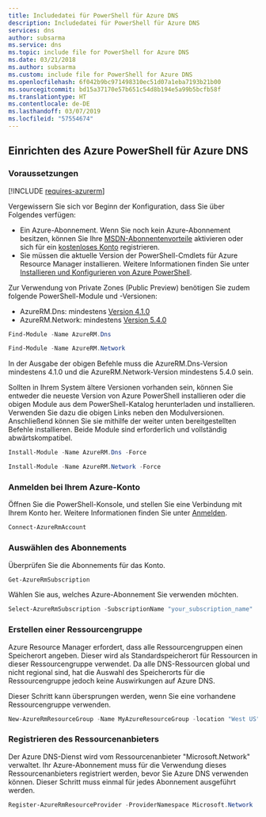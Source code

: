```yaml
---
title: Includedatei für PowerShell für Azure DNS
description: Includedatei für PowerShell für Azure DNS
services: dns
author: subsarma
ms.service: dns
ms.topic: include file for PowerShell for Azure DNS
ms.date: 03/21/2018
ms.author: subsarma
ms.custom: include file for PowerShell for Azure DNS
ms.openlocfilehash: 6f042b9bc971498310ec51d07a1eba7193b21b00
ms.sourcegitcommit: bd15a37170e57b651c54d8b194e5a99b5bcfb58f
ms.translationtype: HT
ms.contentlocale: de-DE
ms.lasthandoff: 03/07/2019
ms.locfileid: "57554674"
---
```

## <a name="set-up-azure-powershell-for-azure-dns"></a>Einrichten des Azure PowerShell für Azure DNS

### <a name="before-you-begin"></a>Voraussetzungen

[!INCLUDE [requires-azurerm](requires-azurerm.md)]

Vergewissern Sie sich vor Beginn der Konfiguration, dass Sie über Folgendes verfügen:

* Ein Azure-Abonnement. Wenn Sie noch kein Azure-Abonnement besitzen, können Sie Ihre [MSDN-Abonnentenvorteile](https://azure.microsoft.com/pricing/member-offers/msdn-benefits-details/) aktivieren oder sich für ein [kostenloses Konto](https://azure.microsoft.com/pricing/free-trial/) registrieren.
* Sie müssen die aktuelle Version der PowerShell-Cmdlets für Azure Resource Manager installieren. Weitere Informationen finden Sie unter [Installieren und Konfigurieren von Azure PowerShell](/powershell/azureps-cmdlets-docs).

Zur Verwendung von Private Zones (Public Preview) benötigen Sie zudem folgende PowerShell-Module und -Versionen: 
* AzureRM.Dns: mindestens [Version 4.1.0](https://www.powershellgallery.com/packages/AzureRM.Dns/4.1.0)
* AzureRM.Network: mindestens [Version 5.4.0](https://www.powershellgallery.com/packages/AzureRM.Network/5.4.0)

```powershell 
Find-Module -Name AzureRM.Dns 
``` 
 
```powershell 
Find-Module -Name AzureRM.Network 
``` 
 
In der Ausgabe der obigen Befehle muss die AzureRM.Dns-Version mindestens 4.1.0 und die AzureRM.Network-Version mindestens 5.4.0 sein.  

Sollten in Ihrem System ältere Versionen vorhanden sein, können Sie entweder die neueste Version von Azure PowerShell installieren oder die obigen Module aus dem PowerShell-Katalog herunterladen und installieren. Verwenden Sie dazu die obigen Links neben den Modulversionen. Anschließend können Sie sie mithilfe der weiter unten bereitgestellten Befehle installieren. Beide Module sind erforderlich und vollständig abwärtskompatibel. 

```powershell
Install-Module -Name AzureRM.Dns -Force
```

```powershell
Install-Module -Name AzureRM.Network -Force
```

### <a name="sign-in-to-your-azure-account"></a>Anmelden bei Ihrem Azure-Konto

Öffnen Sie die PowerShell-Konsole, und stellen Sie eine Verbindung mit Ihrem Konto her. Weitere Informationen finden Sie unter [Anmelden](/powershell/azure/install-az-ps?view=azps-1.4.0#sign-in).

```powershell
Connect-AzureRmAccount
```

### <a name="select-the-subscription"></a>Auswählen des Abonnements
 
Überprüfen Sie die Abonnements für das Konto.

```powershell
Get-AzureRmSubscription
```

Wählen Sie aus, welches Azure-Abonnement Sie verwenden möchten.

```powershell
Select-AzureRmSubscription -SubscriptionName "your_subscription_name"
```

### <a name="create-a-resource-group"></a>Erstellen einer Ressourcengruppe

Azure Resource Manager erfordert, dass alle Ressourcengruppen einen Speicherort angeben. Dieser wird als Standardspeicherort für Ressourcen in dieser Ressourcengruppe verwendet. Da alle DNS-Ressourcen global und nicht regional sind, hat die Auswahl des Speicherorts für die Ressourcengruppe jedoch keine Auswirkungen auf Azure DNS.

Dieser Schritt kann übersprungen werden, wenn Sie eine vorhandene Ressourcengruppe verwenden.

```powershell
New-AzureRmResourceGroup -Name MyAzureResourceGroup -location "West US"
```

### <a name="register-resource-provider"></a>Registrieren des Ressourcenanbieters

Der Azure DNS-Dienst wird vom Ressourcenanbieter "Microsoft.Network" verwaltet. Ihr Azure-Abonnement muss für die Verwendung dieses Ressourcenanbieters registriert werden, bevor Sie Azure DNS verwenden können. Dieser Schritt muss einmal für jedes Abonnement ausgeführt werden.

```powershell
Register-AzureRmResourceProvider -ProviderNamespace Microsoft.Network
```
